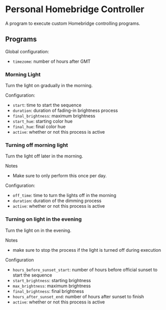 # Personal Homebridge Controller

A program to execute custom Homebridge controlling programs.

## Programs

Global configuration:

- `timezome`: number of hours after GMT

### Morning Light

Turn the light on gradually in the morning.

Configuration:

- `start`: time to start the sequence
- `duration`: duration of fading-in brightness process
- `final_brightness`: maximum brightness
- `start_hue`: starting color hue
- `final_hue`: final color hue
- `active`: whether or not this process is active

### Turning off morning light

Turn the light off later in the morning.

Notes

- Make sure to only perform this once per day.

Configuration:

- `off_time`: time to turn the lights off in the morning
- `duration`: duration of the dimming process
- `active`: whether or not this process is active

### Turning on light in the evening

Turn the light on in the evening.

Notes

- make sure to stop the process if the light is turned off during execution

Configuration

- `hours_before_sunset_start`: number of hours before official sunset to start the sequence
- `start_brightness`: starting brightness
- `max_brightness`: maximum brightness
- `final_brightness`: final brightness
- `hours_after_sunset_end`: number of hours after sunset to finish
- `active`: whether or not this process is active
